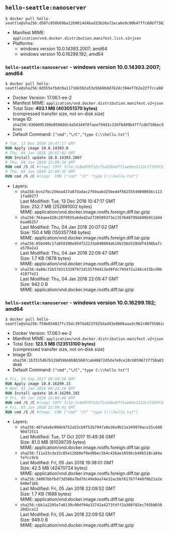 ## `hello-seattle:nanoserver`

```console
$ docker pull hello-seattle@sha256:d507c858b69ba12b9014d4bad33b20a72aca6e9c00b47ffc60bf73828a239c5b
```

-	Manifest MIME: `application/vnd.docker.distribution.manifest.list.v2+json`
-	Platforms:
	-	windows version 10.0.14393.2007; amd64
	-	windows version 10.0.16299.192; amd64

### `hello-seattle:nanoserver` - windows version 10.0.14393.2007; amd64

```console
$ docker pull hello-seattle@sha256:8d555efbdc9a117166502a53e5b69b8d762dc394ef7b2e22f7cca98f4d129440
```

-	Docker Version: 17.06.1-ee-2
-	Manifest MIME: `application/vnd.docker.distribution.manifest.v2+json`
-	Total Size: **403.1 MB (403051370 bytes)**  
	(compressed transfer size, not on-disk size)
-	Image ID: `sha256:9366095300e85069dc4a54349f8faeef94d1c33df6409b47f7cdb750bec96cea`
-	Default Command: `["cmd","\/C","type C:\\hello.txt"]`

```dockerfile
# Tue, 13 Dec 2016 10:47:17 GMT
RUN Apply image 10.0.14393.0
# Thu, 04 Jan 2018 20:07:02 GMT
RUN Install update 10.0.14393.2007
# Thu, 04 Jan 2018 22:09:34 GMT
RUN cmd /S /C #(nop) COPY file:1c6e970f32cf1a53ba37f1ae0ee1213c1f35973358a1303a5e33cea7d27a0871 in C: 
# Thu, 04 Jan 2018 22:09:35 GMT
RUN cmd /S /C #(nop)  CMD ["cmd" "/C" "type C:\\hello.txt"]
```

-	Layers:
	-	`sha256:bce2fbc256ea437a87dadac2f69aabd25bed4f56255549090056c1131fad0277`  
		Last Modified: Tue, 13 Dec 2016 10:47:17 GMT  
		Size: 252.7 MB (252691002 bytes)  
		MIME: application/vnd.docker.image.rootfs.foreign.diff.tar.gzip
	-	`sha256:764aee428c28f0935a6ded2a2730509373e1357648795b609b911dd46aa06257`  
		Last Modified: Thu, 04 Jan 2018 20:07:02 GMT  
		Size: 150.4 MB (150357748 bytes)  
		MIME: application/vnd.docker.image.rootfs.foreign.diff.tar.gzip
	-	`sha256:856d40c17a859390e854f22233a048604a616b256d328ddf4398bafca578a2a1`  
		Last Modified: Thu, 04 Jan 2018 22:09:47 GMT  
		Size: 1.7 KB (1678 bytes)  
		MIME: application/vnd.docker.image.rootfs.diff.tar.gzip
	-	`sha256:4a88c31b57d3133397972d155f9d413ed9fdc795472a246c415bcd9b41877e21`  
		Last Modified: Thu, 04 Jan 2018 22:09:47 GMT  
		Size: 942.0 B  
		MIME: application/vnd.docker.image.rootfs.diff.tar.gzip

### `hello-seattle:nanoserver` - windows version 10.0.16299.192; amd64

```console
$ docker pull hello-seattle@sha256:f59e854027fc35dc397da023fd25dadd3e8606aaa3c962c06f55661e9c5dbc17
```

-	Docker Version: 17.06.1-ee-2
-	Manifest MIME: `application/vnd.docker.distribution.manifest.v2+json`
-	Total Size: **123.5 MB (123513100 bytes)**  
	(compressed transfer size, not on-disk size)
-	Image ID: `sha256:1b3515d67b12b059bb0b8b5607ca846872d5da7e0ce10cb059671f758a834b40`
-	Default Command: `["cmd","\/C","type C:\\hello.txt"]`

```dockerfile
# Fri, 29 Sep 2017 09:50:38 GMT
RUN Apply image 10.0.16299.15
# Wed, 03 Jan 2018 04:23:16 GMT
RUN Install update 10.0.16299.192
# Fri, 05 Jan 2018 22:09:40 GMT
RUN cmd /S /C #(nop) COPY file:1c6e970f32cf1a53ba37f1ae0ee1213c1f35973358a1303a5e33cea7d27a0871 in C: 
# Fri, 05 Jan 2018 22:09:41 GMT
RUN cmd /S /C #(nop)  CMD ["cmd" "/C" "type C:\\hello.txt"]
```

-	Layers:
	-	`sha256:407ada6e90de9752a53cb9f52b7947a0e38a9b21a349970ace15c68890d72511`  
		Last Modified: Tue, 17 Oct 2017 15:49:36 GMT  
		Size: 81.0 MB (81039739 bytes)  
		MIME: application/vnd.docker.image.rootfs.foreign.diff.tar.gzip
	-	`sha256:711a33cda32c85e12bb0ef0ed0bec5b4c436ae1659bcb49b518ca84afefcc9c6`  
		Last Modified: Fri, 05 Jan 2018 19:38:01 GMT  
		Size: 42.5 MB (42470724 bytes)  
		MIME: application/vnd.docker.image.rootfs.foreign.diff.tar.gzip
	-	`sha256:34007bbfbd73d588a7bd7dc49e9aa74e32acbb7617b7f440f0b21a2e040ef16b`  
		Last Modified: Fri, 05 Jan 2018 22:09:52 GMT  
		Size: 1.7 KB (1688 bytes)  
		MIME: application/vnd.docker.image.rootfs.diff.tar.gzip
	-	`sha256:cbb1a2295e7a0139c00df94a32742a4273fdff2a308f82ec795bb03020d2ce12`  
		Last Modified: Fri, 05 Jan 2018 22:09:52 GMT  
		Size: 949.0 B  
		MIME: application/vnd.docker.image.rootfs.diff.tar.gzip
